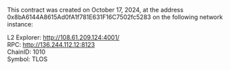 This contract was created on October 17, 2024, at the address 0x8bA6144A8615Ad0fA1f781E631F16C7502fc5283 on the following network instance:

L2 Explorer: http://108.61.209.124:4001/  
RPC: http://136.244.112.12:8123  
ChainID: 1010  
Symbol: TLOS
